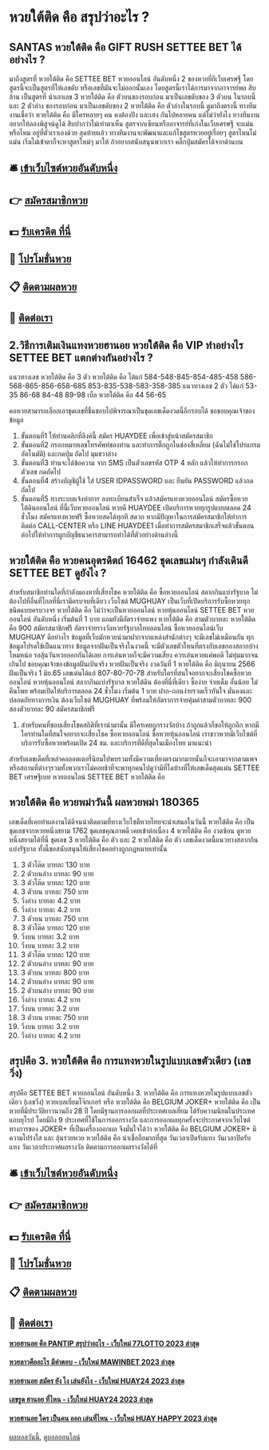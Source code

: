 # หวยใต้ติด คือ สรุปว่าอะไร ?
## SANTAS หวยใต้ติด คือ GIFT RUSH SETTEE BET ได้อย่างไร ?
มาถึงสูตรที่ หวยใต้ติด คือ SETTEE BET หวยออนไลน์ อันดับหนึ่ง 2 ของหวยยี่กีเว็บเศรษฐี โดยสูตรนี้จะเป็นสูตรที่ให้เลขดับ หรือเลขที่มันจะไม่ออกนั้นเอง โดยสูตรนี้เราได้การมาจากอาจารย์พล สิบล้าน เป็นสูตรที่ นำเอาเลข 3 หวยใต้ติด คือ ตัวบนของรอบก่อน มาเป็นเลขดับของ 3 ตัวบน ในรอบนี้ และ 2 ตัวล่าง ของรอบก่อน มาเป็นเลขดับของ 2 หวยใต้ติด คือ ตัวล่างในรอบนี้
ดูมาถึงตรงนี้ ทางทีมงานเชื่อว่า หวยใต้ติด คือ มีใครหลายๆ คน คงต้องปัง และเฮง กันไปหลายคน แต่ไม่ว่ายังไง ทางทีมงานอยากให้ลองพิสูจน์ดูได้ สิบปากว่าไม่เท่าตาเห็น สูตรจากเซียนหรืออาจารย์ที่เก่งในเว็บเศรษฐี จะแม่นหรือไหม อยู่ที่ตัวเราเองด้วย สุดท้ายแล้ว ทางทีมงานจะพัฒนาและแก้ไขสูตรหวยอยู่เรื่อยๆ สูตรไหนไม่แม่น เริ่มไม่เข้าตาก็จะหาสูตรใหม่ๆ มาให้ ถ้าอยากสนับสนุนพวกเรา คลิ๊กปุ่มสมัครได้จากด้านบน

## 🛎 [เข้าเว็บไซต์หวยอันดับหนึ่ง](https://bit.ly/3BG5bNw)
## 👉 [สมัครสมาชิกหวย](https://bit.ly/3BG5bNw)
## 💵 [รับเครดิต ที่นี่](https://bit.ly/3C3mvgS)
## 👑 [โปรโมชั่นหวย](https://bit.ly/3C3mvgS)
## 📋 [ติดตามผลหวย](https://bit.ly/3C3mvgS)
## 📱 [ติดต่อเรา](https://bit.ly/3C3mvgS)

## 2.วิธีการเติมเงินแทงหวยฮานอย หวยใต้ติด คือ VIP ทำอย่างไร SETTEE BET แตกต่างกันอย่างไร ?
แนวทางเลข หวยใต้ติด คือ 3 ตัว หวยใต้ติด คือ ได้แก่
584-548-845-854-485-458
586-568-865-856-658-685
853-835-538-583-358-385
แนวทางเลข 2 ตัว ได้แก่
53-35
86-68
84-48
89-98
เบิ้ล หวยใต้ติด คือ 44
56-65

คอหวยสามารถเลือกเอาชุดเลขที่ชื่นชอบไปพิจารณาเป็นชุดเลขเด็ดงวดนี้อีกรอบได้
ขอขอบคุณเจ้าของข้อมูล
1. ขั้นตอนที่1 ให้ท่านคลิกที่ลิงค์นี้ สมัคร HUAYDEE เพื่อเข้าสู่หน้าสมัครสมาชิก
2. ขั้นตอนที่2 กรอกหมายเลขโทรศัพท์ของท่าน และทำการติ๊กถูกในช่องสี่เหลี่ยม (ฉันไม่ใช่โปรแกรมอัตโนมัติ) และกดปุ่ม ถัดไป มุมขวาล่าง
3. ขั้นตอนที่3 ท่านจะได้ข้อความ จาก SMS เป็นตัวเลขรหัส OTP 4 หลัก แล้วให้ทำการกรอกตัวเลข กดถัดไป
4. ขั้นตอนที่4 สร้างบัญชีผู้ใช้ ใส่ USER IDPASSWORD และ ยืนยัน PASSWORD แล้วกดถัดไป
5. ขั้นตอนที่5 ทางระบบแจ้งทำการ ลงทะเบียนสำเร็จ แล้วสมัครแทงหวยออนไลน์ สมัครซื้อหวยใต้ดินออนไลน์ ที่นี้เว็บหวยออนไลน์ หวยดี HUAYDEE เปิดบริการหวยทุกรูปแบบตลอด 24 ชั่วโมง สมัครแทงหวยฟรี ซื้อหวยสดได้ทุกที สดวก หากมีปัญหาในการสมัครสมาชิกให้ทำการติดต่อ CALL-CENTER หรือ LINE HUAYDEE1 เมื่อทำการสมัครสมาชิกเสร็จแล้วขั้นตอนต่อไปให้ทำการผูกบัญชีธนาคารสามารถทำได้ที่ตัวอย่างด้านล่างนี้

## หวยใต้ติด คือ หวยคนอุตรดิตถ์ 16462 ชุดเลขแม่นๆ กำลังเดินดี SETTEE BET ดูยังไง ?
สำหรับสมาชิกท่านใดที่กำลังมองหาที่เสี่ยงโชค หวยใต้ติด คือ ซื้อหวยออนไลน์ สลากกินแบ่งรัฐบาล ไม่ต้องไปที่อื่นที่ไกลที่นี่เรามีครบจบที่เดียว เว็บไซต์ MUGHUAY เป็นเว็บที่เปิดบริการรับซื้อหวยทุกชนิดแบบครบวงจร หวยใต้ติด คือ ไม่ว่าจะเป็นหวยออนไลน์ หวยหุ้นออนไลน์ SETTEE BET หวยออนไลน์ อันดับหนึ่ง เริ่มต้นที่ 1 บาท แถมยังมีอัตราจ่ายแพง หวยใต้ติด คือ สามตัวบาทละ หวยใต้ติด คือ 900 สมัครสมาชิกฟรี
อัตราจ่ายรางวัลหวยรัฐบาลไทยออนไลน์
ซื้อหวยออนไลน์เว็บ MUGHUAY ดีอย่างไร
ข้อมูลที่เว็บมักหวยนำมาฝากจากแหล่งสำนักต่างๆ จะมีเลขไม่เหมือนกัน ทุกข้อมูลโปรดใช้เป็นแนวทาง ข้อมูลจากฝันเป็นจริงในงวดนี้ จะมีตัวเลขตัวใหนที่ตรงกับเลขกองสลากบ้างไหมหน่อ รอลุ้นวันหวยออกกันได้เลย การเล่นหวยก็จะมีความเสี่ยง ควรเล่นหวยแค่พอดี ไม่ทุ่มมากจนเกินไป ขอบคุณเจ้าของข้อมูลฝันเป้นจริง
หวยฝันเป็นจริง งวดวันที่ 1 หวยใต้ติด คือ มิถุนายน 2566 ฝันเป็นจริง 1 มิย.65 เลขเด่นได้แก่ 807-80-70-78
สำหรับใครที่สนใจอยากจะเสี่ยงโชคซื้อหวยออนไลน์ หวยหุ้นออนไลน์ สลากกินแบ่งรัฐบาล หวยใต้ดิน ต้องที่นี่ที่เดียว ซื้อง่าย จ่ายเต็ม อั้นน้อย ไม่คืนโพย พร้อมเปิดให้บริการตลอด 24 ชั่วโมง เริ่มต้น 1 บาท ฝาก-ถอนง่ายรวดเร็วทันใจ มั่นคงและปลอดถัยทางการเงิน ต้องเว็บไซต์ MUGHUAY ที่พร้อมให้อัตราการจ่ายคุ้มค่าสามตัวบาทละ 900 สองตัวบาทละ 90 สมัครสมาชิกฟรี
1. สำหรับคนที่ชอบเสี่ยงโชคสถิติที่เรานำมานั้น มีใครเคยถูกรางวัลบ้าง ถ้าถูกแล้วก็ขอให้ถูกอีก หากมีใครท่านใดที่สนใจอยากจะเสี่ยงโชค ซื้อหวยออนไลน์ ซื้อหวยหุ้นออนไลน์ เราชาวหวยมีเว็บไซต์ที่บริการรับซื้อหวยพร้อมเปิด 24 ชม. และบริการที่ดีที่สุดในเมืองไทย มาแนะนำ

สำหรับเลขเด็ดที่เหล่าคอลอตเตอรี่นิยมไปพบรวมทั้งมีความเที่ยงตรงมากมายนั้นก็จะเอามาจากตามเพจหรือสถานที่ต่างๆรวมทั้งพวกเราไม่คอยช้าที่จะพาทุกคนไปดูว่ามีที่ใดบ้างที่ให้เลขเด็ดสุดแม่น SETTEE BET เศรษฐีเบท หวยออนไลน์ SETTEE BET หวยใต้ติด คือ

## หวยใต้ติด คือ หวยพม่าวันนี้ ผลหวยพม่า 180365
เลขเด็ดที่เคยทำผลงานได้ดีจนน่าติดตามที่ทางเว็บไซตืหวยไทยจะนำเสนอในวันนี้ หวยใต้ติด คือ เป็นชุดเลขจากหวยหนึ่งสยาม 1762 ชุดเลขคุณภาพดี เคยเข้าต่อเนื่อง 4 หวยใต้ติด คือ งวดซ้อน ดูหวยหนึ่งสยามได้ที่นี่ ชุดเลข 3 หวยใต้ติด คือ ตัว และ 2 หวยใต้ติด คือ ตัว เลขเด็ดงวดนี้แนวทางสลากกินแบ่งรัฐบาล ทั้งนี้ขอสนับสนุนให้เสี่ยงโชคอย่างถูกกฎหมายเท่านั้น
1. 3 ตัวโต๊ด บาทละ 130 บาท
2. 2 ตัวบนล่าง บาทละ 90 บาท
3. 3 ตัวโต๊ด บาทละ 120 บาท
4. 3 ตัวบน บาทละ 750 บาท
5. วิ่งล่าง บาทละ 4.2 บาท
6. วิ่งล่าง บาทละ 4.2 บาท
7. 3 ตัวบน บาทละ 750 บาท
8. 3 ตัวโต๊ด บาทละ 120 บาท
9. วิ่งบน บาทละ 3.2 บาท
10. วิ่งบน บาทละ 3.2 บาท
11. 3 ตัวโต๊ด บาทละ 120 บาท
12. 2 ตัวบนล่าง บาทละ 90 บาท
13. 3 ตัวบน บาทละ 800 บาท
14. 2 ตัวบนล่าง บาทละ 90 บาท
15. 2 ตัวบนล่าง บาทละ 90 บาท
16. วิ่งล่าง บาทละ 4.2 บาท
17. วิ่งบน บาทละ 3.2 บาท
18. 3 ตัวบน บาทละ 750 บาท
19. วิ่งบน บาทละ 3.2 บาท
20. วิ่งล่าง บาทละ 4.2 บาท

## สรุปคือ 3. หวยใต้ติด คือ การแทงหวยในรูปแบบเลขตัวเดียว (เลขวิ่ง)
สรุปคือ SETTEE BET หวยออนไลน์ อันดับหนึ่ง 3. หวยใต้ติด คือ การแทงหวยในรูปแบบเลขตัวเดียว (เลขวิ่ง) หวยเบลเยี่ยมโจ๊กเกอร์ หรือ หวยใต้ติด คือ BELGIUM JOKER+ หวยใต้ติด คือ เป็นหวยที่มีประวัติยาวนานถึง 28 ปี โดยมีฐานการออกผลที่ประเทศเบลเยี่ยม ได้รับความนิยมในประเทศแถบยุโรป โดยมีถึง 9 ประเทศที่ใช้ในการออกรางวัล และการออกผลทุกครั้งจะประกาศจากเว็บไซต์ทางการของ JOKER+ ที่เป็นเครื่องออกผล จึงมั่นใจได้ว่า หวยใต้ติด คือ BELGIUM JOKER+ มีความโปร่งใส และ ลุ้นรวยหวย หวยใต้ติด คือ น่าเชื่อถือมากที่สุด
วันเวลาเปิดรับแทง
วันเวลาปิดรับแทง
วันเวลาประกาศผลรางวัล
ติดตามการออกผลรางวัลได้ที่

## 🛎 [เข้าเว็บไซต์หวยอันดับหนึ่ง](https://bit.ly/3BG5bNw)
## 👉 [สมัครสมาชิกหวย](https://bit.ly/3BG5bNw)
## 💵 [รับเครดิต ที่นี่](https://bit.ly/3C3mvgS)
## 👑 [โปรโมชั่นหวย](https://bit.ly/3C3mvgS)
## 📋 [ติดตามผลหวย](https://bit.ly/3C3mvgS)
## 📱 [ติดต่อเรา](https://bit.ly/3C3mvgS)

#### [หวยฮานอย คือ PANTIP สรุปว่าอะไร - เว็บใหม่ 77LOTTO 2023 ล่าสุด](https://atom.io/themes/หวยฮานอย%20คือ%20pantip%20สรุปว่าอะไร%20-%20เว็บใหม่%2077lotto%202023%20ล่าสุด)
#### [หวยลาวคืออะไร มีคำตอบ - เว็บใหม่ MAWINBET 2023 ล่าสุด](https://atom.io/themes/หวยลาวคืออะไร%20มีคำตอบ%20-%20เว็บใหม่%20mawinbet%202023%20ล่าสุด)
#### [หวยฮานอย สมัคร ยัง ไง เล่นยังไง - เว็บใหม่ HUAY24 2023 ล่าสุด](https://atom.io/themes/หวยฮานอย%20สมัคร%20ยัง%20ไง%20เล่นยังไง%20-%20เว็บใหม่%20huay24%202023%20ล่าสุด)
#### [เลขรูด ฮานอย ที่ไหน - เว็บใหม่ HUAY24 2023 ล่าสุด](https://atom.io/themes/เลขรูด%20ฮานอย%20ที่ไหน%20-%20เว็บใหม่%20huay24%202023%20ล่าสุด)
#### [หวยฮานอย ใคร เป็นคน ออก เล่นที่ไหน - เว็บใหม่ HUAY HAPPY 2023 ล่าสุด](https://atom.io/themes/หวยฮานอย%20ใคร%20เป็นคน%20ออก%20เล่นที่ไหน%20-%20เว็บใหม่%20huay%20happy%202023%20ล่าสุด)

[ผลบอลวันนี้](https://siamsport.tv "ผลบอลวันนี้"), [ดูบอลออนไลน์](https://siamsport.tv/ดูบอลสด "ดูบอลออนไลน์")